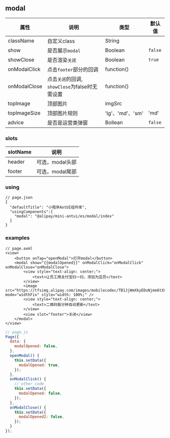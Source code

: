 ## modal
| 属性 | 说明 | 类型 | 默认值 |
|----|----|----|----|
|className| 自定义class | String| |
|show| 是否展示`modal` | Boolean| `false` |
|showClose| 是否渲染`关闭` | Boolean| `true` |
|onModalClick| 点击`footer`部分的回调 | function()|  |
|onModalClose| 点击`关闭`的回调, `showClose`为false时无需设置  | function()|  |
|topImage | 顶部图片 | imgSrc |  |
|topImageSize | 顶部图片规则 | 'lg'、'md'、'sm' | 'md' |
|advice| 是否是运营类弹窗 | Bollean | `false` |

### slots
|slotName | 说明 |
|----|----|
|header | 可选，modal头部 |
|footer | 可选，modal尾部 |

### using

```
// page.json
{
  "defaultTitle": "小程序AntUI组件库",
  "usingComponents":{
    "modal": "@alipay/mini-antui/es/modal/index"
  }
}
```

### examples

```axml
// page.axml
<view>
	<button onTap="openModal">打开modal</button>
	<modal show="{{modalOpened}}" onModalClick="onModalClick" onModalClose="onModalClose">
		<view style="text-align: center;">
			<text>让员工用支付宝扫一扫，添加为店员</text>
		</view>
		<image src="https://tfsimg.alipay.com/images/mobilecodec/TB1JjWmXkyEDuNjme6tXXXIKXXa" mode="widthFix" style="width: 100%;" />
		<view style="text-align: center;">
			<text>二维码每分钟自动更新</text>
		</view>
		<view slot="footer">关闭</view>
	</modal>
</view>
```

```js
// page.js
Page({
  data: {
    modalOpened: false,
  },
  openModal() {
    this.setData({
      modalOpened: true,
    });
  },
  onModalClick() {
    // other code
    this.setData({
      modalOpened: false,
    });
  },
  onModalClose() {
    this.setData({
      modalOpened2: false,
    });
  }
});
```
